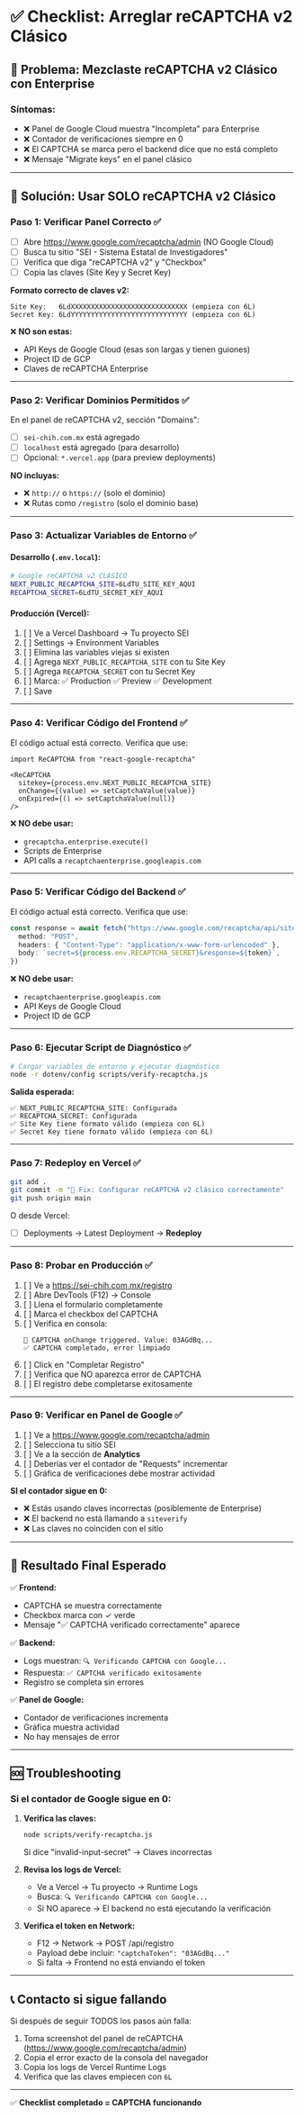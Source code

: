 # ✅ Checklist: Arreglar reCAPTCHA v2 Clásico

## 🚨 Problema: Mezclaste reCAPTCHA v2 Clásico con Enterprise

### Síntomas:
- ❌ Panel de Google Cloud muestra "Incompleta" para Enterprise
- ❌ Contador de verificaciones siempre en 0
- ❌ El CAPTCHA se marca pero el backend dice que no está completo
- ❌ Mensaje "Migrate keys" en el panel clásico

---

## 🔧 Solución: Usar SOLO reCAPTCHA v2 Clásico

### Paso 1: Verificar Panel Correcto ✅

- [ ] Abre https://www.google.com/recaptcha/admin (NO Google Cloud)
- [ ] Busca tu sitio "SEI - Sistema Estatal de Investigadores"
- [ ] Verifica que diga "reCAPTCHA v2" y "Checkbox"
- [ ] Copia las claves (Site Key y Secret Key)

**Formato correcto de claves v2:**
```
Site Key:   6LdXXXXXXXXXXXXXXXXXXXXXXXXXXXXX (empieza con 6L)
Secret Key: 6LdYYYYYYYYYYYYYYYYYYYYYYYYYYYYY (empieza con 6L)
```

❌ **NO son estas:**
- API Keys de Google Cloud (esas son largas y tienen guiones)
- Project ID de GCP
- Claves de reCAPTCHA Enterprise

---

### Paso 2: Verificar Dominios Permitidos ✅

En el panel de reCAPTCHA v2, sección "Domains":

- [ ] `sei-chih.com.mx` está agregado
- [ ] `localhost` está agregado (para desarrollo)
- [ ] Opcional: `*.vercel.app` (para preview deployments)

**NO incluyas:**
- ❌ `http://` o `https://` (solo el dominio)
- ❌ Rutas como `/registro` (solo el dominio base)

---

### Paso 3: Actualizar Variables de Entorno ✅

#### Desarrollo (`.env.local`):

```bash
# Google reCAPTCHA v2 CLÁSICO
NEXT_PUBLIC_RECAPTCHA_SITE=6LdTU_SITE_KEY_AQUI
RECAPTCHA_SECRET=6LdTU_SECRET_KEY_AQUI
```

#### Producción (Vercel):

1. [ ] Ve a Vercel Dashboard → Tu proyecto SEI
2. [ ] Settings → Environment Variables
3. [ ] Elimina las variables viejas si existen
4. [ ] Agrega `NEXT_PUBLIC_RECAPTCHA_SITE` con tu Site Key
5. [ ] Agrega `RECAPTCHA_SECRET` con tu Secret Key
6. [ ] Marca: ✅ Production ✅ Preview ✅ Development
7. [ ] Save

---

### Paso 4: Verificar Código del Frontend ✅

El código actual está correcto. Verifica que use:

```tsx
import ReCAPTCHA from "react-google-recaptcha"

<ReCAPTCHA
  sitekey={process.env.NEXT_PUBLIC_RECAPTCHA_SITE}
  onChange={(value) => setCaptchaValue(value)}
  onExpired={() => setCaptchaValue(null)}
/>
```

❌ **NO debe usar:**
- `grecaptcha.enterprise.execute()`
- Scripts de Enterprise
- API calls a `recaptchaenterprise.googleapis.com`

---

### Paso 5: Verificar Código del Backend ✅

El código actual está correcto. Verifica que use:

```typescript
const response = await fetch("https://www.google.com/recaptcha/api/siteverify", {
  method: "POST",
  headers: { "Content-Type": "application/x-www-form-urlencoded" },
  body: `secret=${process.env.RECAPTCHA_SECRET}&response=${token}`,
})
```

❌ **NO debe usar:**
- `recaptchaenterprise.googleapis.com`
- API Keys de Google Cloud
- Project ID de GCP

---

### Paso 6: Ejecutar Script de Diagnóstico ✅

```bash
# Cargar variables de entorno y ejecutar diagnóstico
node -r dotenv/config scripts/verify-recaptcha.js
```

**Salida esperada:**
```
✅ NEXT_PUBLIC_RECAPTCHA_SITE: Configurada
✅ RECAPTCHA_SECRET: Configurada
✅ Site Key tiene formato válido (empieza con 6L)
✅ Secret Key tiene formato válido (empieza con 6L)
```

---

### Paso 7: Redeploy en Vercel ✅

```bash
git add .
git commit -m "🔧 Fix: Configurar reCAPTCHA v2 clásico correctamente"
git push origin main
```

O desde Vercel:
- [ ] Deployments → Latest Deployment → **Redeploy**

---

### Paso 8: Probar en Producción ✅

1. [ ] Ve a https://sei-chih.com.mx/registro
2. [ ] Abre DevTools (F12) → Console
3. [ ] Llena el formulario completamente
4. [ ] Marca el checkbox del CAPTCHA
5. [ ] Verifica en consola:
   ```
   🔵 CAPTCHA onChange triggered. Value: 03AGdBq...
   ✅ CAPTCHA completado, error limpiado
   ```
6. [ ] Click en "Completar Registro"
7. [ ] Verifica que NO aparezca error de CAPTCHA
8. [ ] El registro debe completarse exitosamente

---

### Paso 9: Verificar en Panel de Google ✅

1. [ ] Ve a https://www.google.com/recaptcha/admin
2. [ ] Selecciona tu sitio SEI
3. [ ] Ve a la sección de **Analytics**
4. [ ] Deberías ver el contador de "Requests" incrementar
5. [ ] Gráfica de verificaciones debe mostrar actividad

**SI el contador sigue en 0:**
- ❌ Estás usando claves incorrectas (posiblemente de Enterprise)
- ❌ El backend no está llamando a `siteverify`
- ❌ Las claves no coinciden con el sitio

---

## 🎯 Resultado Final Esperado

✅ **Frontend:**
- CAPTCHA se muestra correctamente
- Checkbox marca con ✓ verde
- Mensaje "✅ CAPTCHA verificado correctamente" aparece

✅ **Backend:**
- Logs muestran: `🔍 Verificando CAPTCHA con Google...`
- Respuesta: `✅ CAPTCHA verificado exitosamente`
- Registro se completa sin errores

✅ **Panel de Google:**
- Contador de verificaciones incrementa
- Gráfica muestra actividad
- No hay mensajes de error

---

## 🆘 Troubleshooting

### Si el contador de Google sigue en 0:

1. **Verifica las claves:**
   ```bash
   node scripts/verify-recaptcha.js
   ```
   Si dice "invalid-input-secret" → Claves incorrectas

2. **Revisa los logs de Vercel:**
   - Ve a Vercel → Tu proyecto → Runtime Logs
   - Busca: `🔍 Verificando CAPTCHA con Google...`
   - Si NO aparece → El backend no está ejecutando la verificación

3. **Verifica el token en Network:**
   - F12 → Network → POST /api/registro
   - Payload debe incluir: `"captchaToken": "03AGdBq..."`
   - Si falta → Frontend no está enviando el token

---

## 📞 Contacto si sigue fallando

Si después de seguir TODOS los pasos aún falla:

1. Toma screenshot del panel de reCAPTCHA (https://www.google.com/recaptcha/admin)
2. Copia el error exacto de la consola del navegador
3. Copia los logs de Vercel Runtime Logs
4. Verifica que las claves empiecen con `6L`

---

✅ **Checklist completado = CAPTCHA funcionando**
